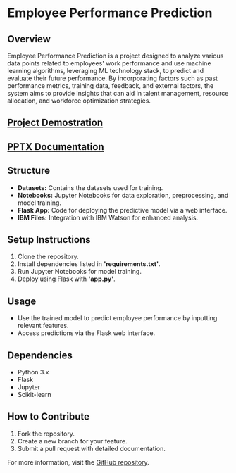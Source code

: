# Employee Performance Prediction

## Overview
Employee Performance Prediction is a project designed to analyze various data points related to employees' work performance and use machine learning algorithms, leveraging ML technology stack, to predict and evaluate their future performance. By incorporating factors such as past performance metrics, training data, feedback, and external factors, the system aims to provide insights that can aid in talent management, resource allocation, and workforce optimization strategies.

## [Project Demostration](https://youtu.be/GJwmefZejMQ?si=KEq3cBjmv-b61iLJ)

## [PPTX Documentation](https://docs.google.com/presentation/d/e/2PACX-1vQWe8N4hl5XgzkqXgCFKCocxyZnEWafbSuGM3TP0VC4wSlCcYiEf4Yu3qiuhaTP9_LX4YwHJbiUl7oG/pub?start=true&loop=true&delayms=3000)

## Structure
- **Datasets:** Contains the datasets used for training.
- **Notebooks:** Jupyter Notebooks for data exploration, preprocessing, and model training.
- **Flask App:** Code for deploying the predictive model via a web interface.
- **IBM Files:** Integration with IBM Watson for enhanced analysis.


## Setup Instructions
1. Clone the repository.
2. Install dependencies listed in **'requirements.txt'**.
3. Run Jupyter Notebooks for model training.
4. Deploy using Flask with **'app.py'**.


## Usage
- Use the trained model to predict employee performance by inputting relevant features.
- Access predictions via the Flask web interface.

## Dependencies
- Python 3.x
- Flask
- Jupyter
- Scikit-learn

## How to Contribute
1. Fork the repository.
2. Create a new branch for your feature.
3. Submit a pull request with detailed documentation.

For more information, visit the [GitHub repository](https://github.com/AmitKumar1712/Employee_Performance_Prediction.git).
